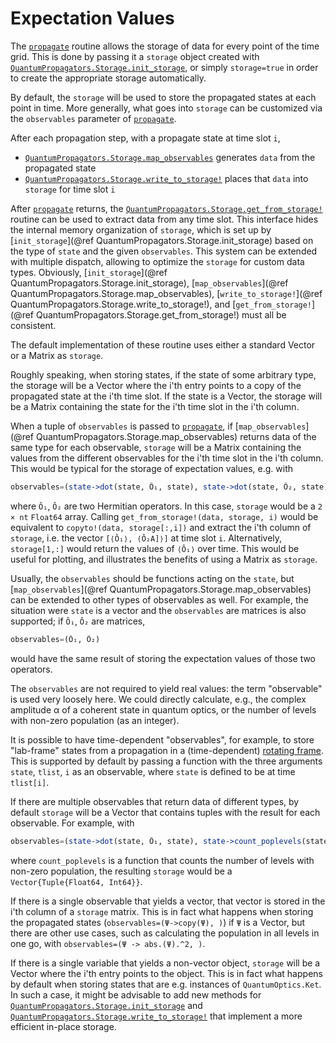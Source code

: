 # Expectation Values

The [`propagate`](@ref) routine allows the storage of data for every point of the time grid.  This is done by passing it a `storage` object created with [`QuantumPropagators.Storage.init_storage`](@ref), or simply `storage=true` in order to create the appropriate storage automatically.

By default, the `storage` will be used to store the propagated states at each point in time. More generally, what goes into `storage` can be customized via the `observables` parameter of [`propagate`](@ref).

After each propagation step, with a propagate state at time slot `i`,

* [`QuantumPropagators.Storage.map_observables`](@ref) generates `data` from the propagated state
* [`QuantumPropagators.Storage.write_to_storage!`](@ref) places that `data` into `storage` for time slot `i`

After [`propagate`](@ref) returns, the [`QuantumPropagators.Storage.get_from_storage!`](@ref) routine can be used to extract data from any time slot. This interface hides the internal memory organization of `storage`, which is set up by [`init_storage`](@ref QuantumPropagators.Storage.init_storage) based on the type of `state` and the given `observables`. This system can be extended with multiple dispatch, allowing to optimize the `storage` for custom data types. Obviously, [`init_storage`](@ref QuantumPropagators.Storage.init_storage), [`map_observables`](@ref QuantumPropagators.Storage.map_observables), [`write_to_storage!`](@ref QuantumPropagators.Storage.write_to_storage!), and [`get_from_storage!`](@ref QuantumPropagators.Storage.get_from_storage!) must all be consistent.

The default implementation of these routine uses either a standard Vector or a Matrix as `storage`.

Roughly speaking, when storing states, if the state of some arbitrary type,
the storage will be a Vector where the i'th entry points to a copy of the propagated state at the i'th time slot. If the state is a Vector, the storage will be a Matrix containing the state for the i'th time slot in the i'th column.

When a tuple of `observables` is passed to [`propagate`](@ref), if [`map_observables`](@ref QuantumPropagators.Storage.map_observables) returns data of the same type for each observable, `storage` will be a Matrix containing the values from the different observables for the i'th time slot in the i'th column. This would be typical for the storage of expectation values, e.g. with

~~~julia
observables=(state->dot(state, Ô₁, state), state->dot(state, Ô₂, state))
~~~

where `Ô₁`, `Ô₂` are two Hermitian operators. In this case, `storage` would be
a `2 × nt` `Float64` array. Calling `get_from_storage!(data, storage, i)` would be
equivalent to `copyto!(data, storage[:,i])` and extract the i'th column of `storage`, i.e. the
vector `[⟨Ô₁⟩, ⟨Ô₂A]⟩]` at time slot `i`. Alternatively, `storage[1,:]` would return the values of `⟨Ô₁⟩` over time. This would be useful for plotting, and illustrates the benefits of using a Matrix as `storage`.

Usually, the `observables` should be functions acting on the `state`, but [`map_observables`](@ref QuantumPropagators.Storage.map_observables) can be extended to other types of observables as well. For example, the situation were `state` is a vector and the `observables` are matrices is also supported; if  `Ô₁`, `Ô₂` are matrices,
~~~julia
observables=(Ô₁, Ô₂)
~~~
would have the same result of storing the expectation values of those two operators.

The `observables` are not required to yield real values: the term "observable"
is used very loosely here. We could directly calculate, e.g., the complex
amplitude α of a coherent state in quantum optics, or the number of levels with
non-zero population (as an integer).

It is possible to have time-dependent "observables", for example, to store "lab-frame" states from a propagation in a (time-dependent) [rotating frame](https://en.wikipedia.org/wiki/Rotating-wave_approximation). This is supported by default by passing a function with the three arguments `state`, `tlist`, `i` as an observable, where `state` is defined to be at time `tlist[i]`.

If there are multiple observables that return data of different types, by default `storage` will be a Vector that contains tuples with the result for each observable. For example, with

~~~julia
observables=(state->dot(state, Ô₁, state), state->count_poplevels(state))
~~~

where `count_poplevels` is a function that counts the number of levels with
non-zero population, the resulting `storage` would be a `Vector{Tuple{Float64, Int64}}`.

If there is a single observable that yields a vector, that vector is stored in the i'th column of a `storage` matrix. This is in fact what happens when storing the propagated states (`observables=(Ψ->copy(Ψ), )`) if `Ψ` is a Vector, but there are other use cases, such as calculating the population in all levels in one go, with
`observables=(Ψ -> abs.(Ψ).^2, )`.

If there is a single variable that yields a non-vector object, `storage` will be a Vector where the i'th entry points to the object. This is in fact what happens by default when storing states  that are e.g. instances of
`QuantumOptics.Ket`. In such a case, it might be advisable to add new methods for [`QuantumPropagators.Storage.init_storage`](@ref) and [`QuantumPropagators.Storage.write_to_storage!`](@ref) that implement a more efficient in-place storage.
